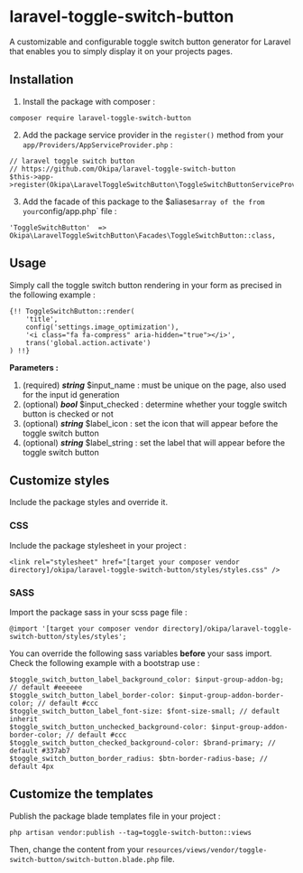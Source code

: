 # laravel-toggle-switch-button
A customizable and configurable toggle switch button generator for Laravel that enables you to simply display it on your projects pages.

## Installation

1. Install the package with composer :
```
composer require laravel-toggle-switch-button
```

2. Add the package service provider in the `register()` method from your `app/Providers/AppServiceProvider.php` :
```
// laravel toggle switch button
// https://github.com/Okipa/laravel-toggle-switch-button
$this->app->register(Okipa\LaravelToggleSwitchButton\ToggleSwitchButtonServiceProvider::class);
```

3. Add the facade of this package to the $aliases` array of the from your `config/app.php` file :
```
'ToggleSwitchButton'  => Okipa\LaravelToggleSwitchButton\Facades\ToggleSwitchButton::class,
```

## Usage
Simply call the toggle switch button rendering in your form as precised in the following example :
```
{!! ToggleSwitchButton::render(
    'title',
    config('settings.image_optimization'),
    '<i class="fa fa-compress" aria-hidden="true"></i>',
    trans('global.action.activate')
) !!}
```

**Parameters :**
1. (required) ***string*** $input_name : must be unique on the page, also used for the input id generation
2. (optional) ***bool*** $input_checked : determine whether your toggle switch button is checked or not
3. (optional) ***string*** $label_icon : set the icon that will appear before the toggle switch button
4. (optional) ***string*** $label_string : set the label that will appear before the toggle switch button

## Customize styles
Include the package styles and override it.

### CSS
Include the package stylesheet in your project :
```
<link rel="stylesheet" href="[target your composer vendor directory]/okipa/laravel-toggle-switch-button/styles/styles.css" />
```

### SASS
Import the package sass in your scss page file :
```
@import '[target your composer vendor directory]/okipa/laravel-toggle-switch-button/styles/styles';
```
You can override the following sass variables **before** your sass import. Check the following example with a bootstrap use :
```
$toggle_switch_button_label_background_color: $input-group-addon-bg; // default #eeeeee
$toggle_switch_button_label_border-color: $input-group-addon-border-color; // default #ccc
$toggle_switch_button_label_font-size: $font-size-small; // default inherit
$toggle_switch_button_unchecked_background-color: $input-group-addon-border-color; // default #ccc
$toggle_switch_button_checked_background-color: $brand-primary; // default #337ab7
$toggle_switch_button_border_radius: $btn-border-radius-base; // default 4px
```

## Customize the templates
Publish the package blade templates file in your project :
```
php artisan vendor:publish --tag=toggle-switch-button::views
```
Then, change the content from your `resources/views/vendor/toggle-switch-button/switch-button.blade.php` file.  